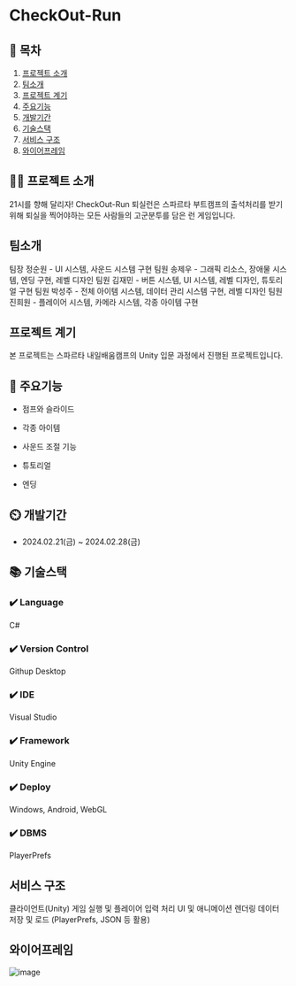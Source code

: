 # CheckOut-Run

## 📖 목차
1. [프로젝트 소개](#프로젝트-소개)
2. [팀소개](#팀소개)
3. [프로젝트 계기](#프로젝트-계기)
4. [주요기능](#주요기능)
5. [개발기간](#개발기간)
6. [기술스택](#기술스택)
7. [서비스 구조](#서비스-구조)
8. [와이어프레임](#와이어프레임)
    
## 👨‍🏫 프로젝트 소개
21시를 향해 달리자!
CheckOut-Run 퇴실런은 스파르타 부트캠프의 출석처리를 받기 위해 퇴실을 찍어야하는 모든 사람들의 고군분투를 담은 런 게임입니다.

## 팀소개
팀장 정순원 - UI 시스템, 사운드 시스템 구현
팀원 송제우 - 그래픽 리소스, 장애물 시스템, 엔딩 구현, 레벨 디자인
팀원 김재민 - 버튼 시스템, UI 시스템, 레벨 디자인, 튜토리얼 구현
팀원 박성주 - 전체 아이템 시스템, 데이터 관리 시스템 구현, 레벨 디자인
팀원 진희원 - 플레이어 시스템, 카메라 시스템, 각종 아이템 구현


## 프로젝트 계기
본 프로젝트는 스파르타 내일배움캠프의 Unity 입문 과정에서 진행된 프로젝트입니다.


## 💜 주요기능

- 점프와 슬라이드

- 각종 아이템

- 사운드 조절 기능

- 튜토리얼

- 엔딩


## ⏲️ 개발기간
- 2024.02.21(금) ~ 2024.02.28(금)

## 📚️ 기술스택

### ✔️ Language
C#

### ✔️ Version Control
Githup Desktop

### ✔️ IDE
Visual Studio

### ✔️ Framework
Unity Engine

### ✔️ Deploy
Windows, Android, WebGL

### ✔️  DBMS
PlayerPrefs

## 서비스 구조
클라이언트(Unity)
게임 실행 및 플레이어 입력 처리
UI 및 애니메이션 렌더링
데이터 저장 및 로드 (PlayerPrefs, JSON 등 활용)


## 와이어프레임
![image](https://github.com/user-attachments/assets/5fc52d6f-1831-4bbe-9dfa-2d3623fab6a6)
